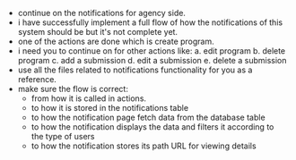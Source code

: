 - continue on the notifications for agency side.
- i have successfully implement a full flow of how the notifications of this system should be but it's not complete yet.
- one of the actions are done which is create program.
- i need you to continue on for other actions like:
	a. edit program
	b. delete program
	c. add a submission
	d. edit a submission
	e. delete a submission
- use all the files related to notifications functionality for you as a reference. 
- make sure the flow is correct:
	- from how it is called in actions.
	- to how it is stored in the notifications table 
	- to how the notification page fetch data from the database table
	- to how the notification displays the data and filters it according to the type of users 
	- to how the notification stores its path URL for viewing details